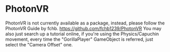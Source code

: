 # PhotonVR

PhotonVR is not currently available as a package, instead, please follow the PhotonVR Guide by fchb.
https://github.com/fchb1239/PhotonVR
You may also just search up a tutorial online, if you're using the Physics/Capuchin movement, every time the "GorillaPlayer" GameObject is referred, just select the "Camera Offset" one.
